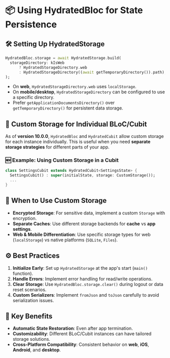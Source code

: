 # 📦 Using HydratedBloc for State Persistence

## 🛠️ Setting Up HydratedStorage

```dart
HydratedBloc.storage = await HydratedStorage.build(
  storageDirectory: kIsWeb
      ? HydratedStorageDirectory.web
      : HydratedStorageDirectory((await getTemporaryDirectory()).path),
);
```

- On **web**, `HydratedStorageDirectory.web` uses `localStorage`.
- On **mobile/desktop**, `HydratedStorageDirectory` can be configured to use a specific directory.
- Prefer `getApplicationDocumentsDirectory()` over `getTemporaryDirectory()` for persistent data storage.

## 🔄 Custom Storage for Individual BLoC/Cubit

As of **version 10.0.0**, `HydratedBloc` and `HydratedCubit` allow custom storage for each instance individually. This is useful when you need **separate storage strategies** for different parts of your app.

### 🆕 Example: Using Custom Storage in a Cubit

```dart
class SettingsCubit extends HydratedCubit<SettingsState> {
  SettingsCubit() : super(initialState, storage: CustomStorage());
  ...
}
```

## 🧠 When to Use Custom Storage

- **Encrypted Storage**: For sensitive data, implement a custom `Storage` with encryption.
- **Separate Caches**: Use different storage backends for **cache** vs **app settings**.
- **Web & Mobile Differentiation**: Use specific storage types for web (`localStorage`) vs native platforms (`SQLite`, `Files`).

## ⚙️ Best Practices

1. **Initialize Early**: Set up `HydratedStorage` at the app's start (`main()` function).
2. **Handle Errors**: Implement error handling for read/write operations.
3. **Clear Storage**: Use `HydratedBloc.storage.clear()` during logout or data reset scenarios.
4. **Custom Serializers**: Implement `fromJson` and `toJson` carefully to avoid serialization issues.

## 🚀 Key Benefits

- **Automatic State Restoration**: Even after app termination.
- **Customizability**: Different BLoC/Cubit instances can have tailored storage solutions.
- **Cross-Platform Compatibility**: Consistent behavior on **web**, **iOS**, **Android**, and **desktop**.

